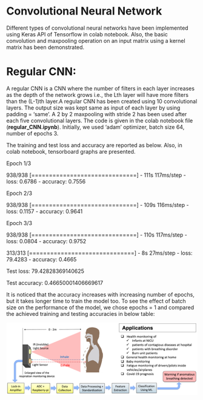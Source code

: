 # Convolutional Neural Network
Different types of convolutional neural networks have been implemented using Keras API of Tensorflow in colab notebook. Also, the basic convolution and maxpooling operation on an input matrix using a kernel matrix has been demonstrated.

# Regular CNN:
A regular CNN is a CNN where the number of filters in each layer increases as the depth of the network grows i.e., the Lth layer will have more filters than the (L-1)th layer.A  regular CNN has been created using 10 convolutional layers. The output size was kept same as input of each layer by using padding = ‘same’. A 2 by 2 maxpooling with stride 2 has been used after each five convolutional layers. The code is given in the colab notebook file (**regular_CNN.ipynb**). Initially, we used ‘adam’ optimizer, batch size 64, number of epochs 3.

The training and test loss and accuracy are reported as below. Also, in colab notebook, tensorboard graphs are presented.

Epoch 1/3

938/938 [==============================] - 111s 117ms/step - loss: 0.6786 - accuracy: 0.7556

Epoch 2/3

938/938 [==============================] - 109s 116ms/step - loss: 0.1157 - accuracy: 0.9641

Epoch 3/3

938/938 [==============================] - 110s 117ms/step - loss: 0.0804 - accuracy: 0.9752

313/313 [==============================] - 8s 27ms/step - loss: 79.4283 - accuracy: 0.4665

Test loss: 79.42828369140625

Test accuracy: 0.46650001406669617

It is noticed that the accuracy increases with increasing number of epochs, but it takes longer time to train the model too. To see the effect of batch size on the performance of the model, we chose epochs = 1 and compared the achieved training and testing accuracies in below table:

![alt text](https://github.com/Zobaer/BreathingAnomalyDetection/blob/main/figs/System%20model.png)
